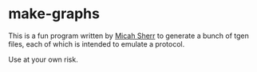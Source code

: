 # make-graphs

This is a fun program written by [Micah Sherr](mailto:msherr@cs.georgetown.edu) to generate a bunch of tgen
files, each of which is intended to emulate a protocol.

Use at your own risk.

